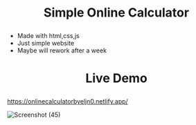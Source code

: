 # <p align="center">Simple Online Calculator</p>
- Made with html,css,js
- Just simple website
- Maybe will rework after a week

# <p align="center">Live Demo</p>

https://onlinecalculatorbyeljn0.netlify.app/

![Screenshot (45)](https://user-images.githubusercontent.com/77200703/154832635-83715535-d4f7-4979-a3d6-5c485f10c983.png)
